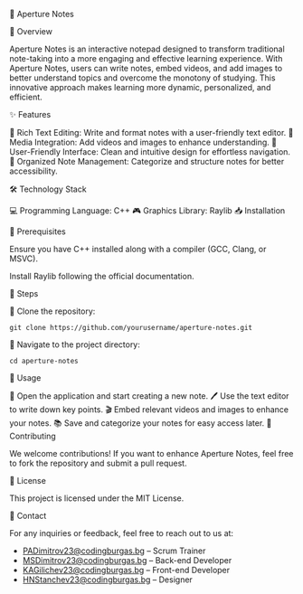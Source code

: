 📓 Aperture Notes

📢 Overview

Aperture Notes is an interactive notepad designed to transform traditional note-taking into a more engaging and effective learning experience. With Aperture Notes, users can write notes, embed videos, and add images to better understand topics and overcome the monotony of studying. This innovative approach makes learning more dynamic, personalized, and efficient.

✨ Features

📝 Rich Text Editing: Write and format notes with a user-friendly text editor.
🎥 Media Integration: Add videos and images to enhance understanding.
🎨 User-Friendly Interface: Clean and intuitive design for effortless navigation.
📂 Organized Note Management: Categorize and structure notes for better accessibility.

🛠 Technology Stack

💻 Programming Language: C++
🎮 Graphics Library: Raylib
📥 Installation

🔧 Prerequisites

Ensure you have C++ installed along with a compiler (GCC, Clang, or MSVC).

Install Raylib following the official documentation.

📌 Steps

📂 Clone the repository:

`git clone https://github.com/yourusername/aperture-notes.git`


📁 Navigate to the project directory:

`cd aperture-notes`

🚀 Usage

📖 Open the application and start creating a new note.
🖊 Use the text editor to write down key points.
🎬 Embed relevant videos and images to enhance your notes.
📚 Save and categorize your notes for easy access later.
🤝 Contributing

We welcome contributions! If you want to enhance Aperture Notes, feel free to fork the repository and submit a pull request.

📜 License

This project is licensed under the MIT License.

📧 Contact

For any inquiries or feedback, feel free to reach out to us at:

+ PADimitrov23@codingburgas.bg – Scrum Trainer
+ MSDimitrov23@codingburgas.bg – Back-end Developer
+ KAGilichev23@codingburgas.bg – Front-end Developer
+ HNStanchev23@codingburgas.bg – Designer